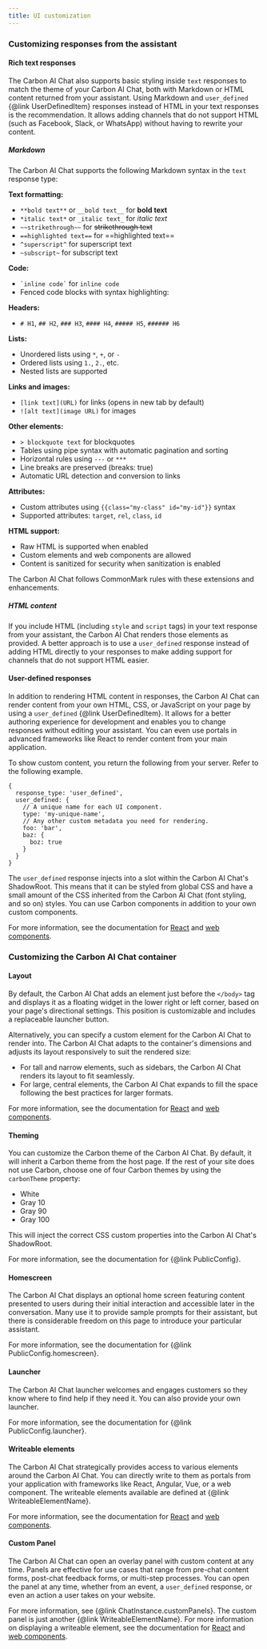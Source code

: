 ```yaml
---
title: UI customization
---
```


### Customizing responses from the assistant

#### Rich text responses

The Carbon AI Chat also supports basic styling inside `text` responses to match the theme of your Carbon AI Chat, both with Markdown or HTML content returned from your assistant. Using Markdown and `user_defined` {@link UserDefinedItem} responses instead of HTML in your text responses is the recommendation. It allows adding channels that do not support HTML (such as Facebook, Slack, or WhatsApp) without having to rewrite your content.

##### Markdown

The Carbon AI Chat supports the following Markdown syntax in the `text` response type:

**Text formatting:**

- `**bold text**` or `__bold text__` for **bold text**
- `*italic text*` or `_italic text_` for _italic text_
- `~~strikethrough~~` for ~~strikethrough text~~
- `==highlighted text==` for ==highlighted text==
- `^superscript^` for superscript text
- `~subscript~` for subscript text

**Code:**

- `` `inline code` `` for `inline code`
- Fenced code blocks with syntax highlighting:

**Headers:**

- `# H1`, `## H2`, `### H3`, `#### H4`, `##### H5`, `###### H6`

**Lists:**

- Unordered lists using `*`, `+`, or `-`
- Ordered lists using `1.`, `2.`, etc.
- Nested lists are supported

**Links and images:**

- `[link text](URL)` for links (opens in new tab by default)
- `![alt text](image URL)` for images

**Other elements:**

- `> blockquote text` for blockquotes
- Tables using pipe syntax with automatic pagination and sorting
- Horizontal rules using `---` or `***`
- Line breaks are preserved (breaks: true)
- Automatic URL detection and conversion to links

**Attributes:**

- Custom attributes using `{{class="my-class" id="my-id"}}` syntax
- Supported attributes: `target`, `rel`, `class`, `id`

**HTML support:**

- Raw HTML is supported when enabled
- Custom elements and web components are allowed
- Content is sanitized for security when sanitization is enabled

The Carbon AI Chat follows CommonMark rules with these extensions and enhancements.

##### HTML content

If you include HTML (including `style` and `script` tags) in your text response from your assistant, the Carbon AI Chat renders those elements as provided. A better approach is to use a `user_defined` response instead of adding HTML directly to your responses to make adding support for channels that do not support HTML easier.

#### User-defined responses

In addition to rendering HTML content in responses, the Carbon AI Chat can render content from your own HTML, CSS, or JavaScript on your page by using a `user_defined` {@link UserDefinedItem}. It allows for a better authoring experience for development and enables you to change responses without editing your assistant. You can even use portals in advanced frameworks like React to render content from your main application.

To show custom content, you return the following from your server. Refer to the following example.

```
{
  response_type: 'user_defined',
  user_defined: {
    // A unique name for each UI component.
    type: 'my-unique-name',
    // Any other custom metadata you need for rendering.
    foo: 'bar',
    baz: {
      boz: true
    }
  }
}

```

The `user_defined` response injects into a slot within the Carbon AI Chat's ShadowRoot. This means that it can be styled from global CSS and have a small amount of the CSS inherited from the Carbon AI Chat (font styling, and so on) styles. You can use Carbon components in addition to your own custom components.

For more information, see the documentation for [React](React.md) and [web components](WebComponent.md).

### Customizing the Carbon AI Chat container

#### Layout

By default, the Carbon AI Chat adds an element just before the `</body>` tag and displays it as a floating widget in the lower right or left corner, based on your page's directional settings. This position is customizable and includes a replaceable launcher button.

Alternatively, you can specify a custom element for the Carbon AI Chat to render into. The Carbon AI Chat adapts to the container's dimensions and adjusts its layout responsively to suit the rendered size:

- For tall and narrow elements, such as sidebars, the Carbon AI Chat renders its layout to fit seamlessly.
- For large, central elements, the Carbon AI Chat expands to fill the space following the best practices for larger formats.

For more information, see the documentation for [React](React.md) and [web components](WebComponent.md).

#### Theming

You can customize the Carbon theme of the Carbon AI Chat. By default, it will inherit a Carbon theme from the host page. If the rest of your site does not use Carbon, choose one of four Carbon themes by using the `carbonTheme` property:

- White
- Gray 10
- Gray 90
- Gray 100

This will inject the correct CSS custom properties into the Carbon AI Chat's ShadowRoot.

For more information, see the documentation for {@link PublicConfig}.

#### Homescreen

The Carbon AI Chat displays an optional home screen featuring content presented to users during their initial interaction and accessible later in the conversation. Many use it to provide sample prompts for their assistant, but there is considerable freedom on this page to introduce your particular assistant.

For more information, see the documentation for {@link PublicConfig.homescreen}.

#### Launcher

The Carbon AI Chat launcher welcomes and engages customers so they know where to find help if they need it. You can also provide your own launcher.

For more information, see the documentation for {@link PublicConfig.launcher}.

#### Writeable elements

The Carbon AI Chat strategically provides access to various elements around the Carbon AI Chat. You can directly write to them as portals from your application with frameworks like React, Angular, Vue, or a web component. The writeable elements available are defined at {@link WriteableElementName}.

For more information, see the documentation for [React](React.md) and [web components](WebComponent.md).

#### Custom Panel

The Carbon AI Chat can open an overlay panel with custom content at any time. Panels are effective for use cases that range from pre-chat content forms, post-chat feedback forms, or multi-step processes. You can open the panel at any time, whether from an event, a `user_defined` response, or even an action a user takes on your website.

For more information, see {@link ChatInstance.customPanels}. The custom panel is just another {@link WriteableElementName}. For more information on displaying a writeable element, see the documentation for [React](React.md) and [web components](WebComponent.md).

